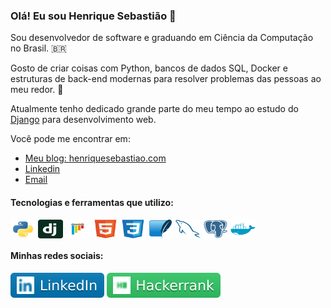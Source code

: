 ### Olá! Eu sou Henrique Sebastião 👋

Sou desenvolvedor de software e graduando em Ciência da Computação no Brasil. 🇧🇷

Gosto de criar coisas com Python, bancos de dados SQL, Docker e estruturas de back-end modernas para resolver problemas das pessoas ao meu redor. 🚀

Atualmente tenho dedicado grande parte do meu tempo ao estudo do [Django](https://www.djangoproject.com/) para desenvolvimento web.

Você pode me encontrar em:

* [Meu blog: henriquesebastiao.com](https://henriquesebastiao.com)
* [Linkedin](https://www.linkedin.com/in/henriquesebastiao/)
* [Email](mailto:contato@henriquesebastiao.com)

<!-- Ícones de Tecnologias -->
<div style="display: inline_block">
  <h4>Tecnologias e ferramentas que utilizo:</h4>
  <img align="center" alt="Python" height="30" width="40" src="img/python-original.svg">
  <img align="center" alt="Django" height="30" width="40" src="img/django.svg">
  <img align="center" alt="Pytest" height="30" width="40" src="img/pytest-original.svg">
  <img align="center" alt="HTML" height="30" width="40" src="img/html5-original.svg">
  <img align="center" alt="CSS" height="30" width="40" src="img/css3-original.svg">
  <img align="center" alt="SQLite" height="30" width="40" src="img/sqlite-original.svg">
  <img align="center" alt="MySQL" height="30" width="40" src="img/mysql-original.svg">
  <img align="center" alt="PostgreSQL" height="30" width="40" src="img/postgresql-plain.svg">
  <img align="center" alt="Docker" height="30" width="40" src="img/docker-plain.svg">
</div>

<!-- Minhas redes sociais -->
<!-- LINKEDIN -->
<div style="display: inline_block">
  <h4>Minhas redes sociais:</h4>
  <a href="https://www.linkedin.com/in/henriquesebastiao/" target="_blank"><img src="img/linkedIn.svg" target="_blank"></a>
  <!-- HACKER RANK -->
  <a href="https://www.hackerrank.com/profile/hick_hs" target="_blank"><img src="img/hackerrank.svg" target="_blank"></a>
</div>
